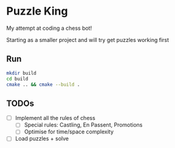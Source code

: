 # Puzzle King

My attempt at coding a chess bot!

Starting as a smaller project and will try get puzzles working first

## Run

```sh
mkdir build
cd build
cmake .. && cmake --build .
```

## TODOs

- [ ] Implement all the rules of chess
  - [ ] Special rules: Castling, En Passent, Promotions
  - [ ] Optimise for time/space complexity
- [ ] Load puzzles + solve
